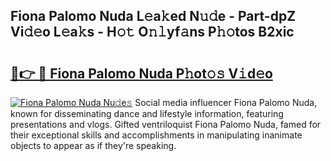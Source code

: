 ## Fiona Palomo Nuda L𝚎a𝚔ed N𝚞𝚍e - Part-dpZ Vi𝚍𝚎o L𝚎a𝚔s - H𝚘𝚝 O𝚗𝚕yf𝚊ns P𝚑𝚘tos B2xic

# <h2><a href="http://kf5vx2q.oniu.top/?m=Fiona+Palomo+Nuda">🔗👉 🔴 Fiona Palomo Nuda P𝚑ot𝚘𝚜 V𝚒d𝚎o</a></h2>

[![Fiona Palomo Nuda Nu𝚍e𝚜](https://i.imgur.com/0qMVB7G.gif)](http://kf5vx2q.oniu.top/?m=Fiona+Palomo+Nuda)
Social media influencer Fiona Palomo Nuda, known for disseminating dance and lifestyle information, featuring presentations and vlogs. Gifted ventriloquist Fiona Palomo Nuda, famed for their exceptional skills and accomplishments in manipulating inanimate objects to appear as if they're speaking.  
